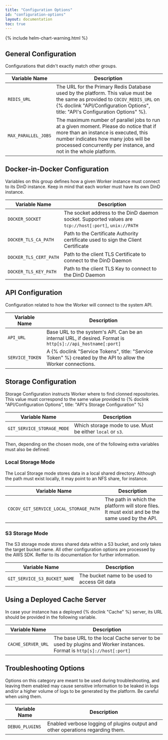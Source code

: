 ```yaml
---
title: "Configuration Options"
id: "configuration-options"
layout: documentation
toc: true
---
```


{% include helm-chart-warning.html %}

## General Configuration

Configurations that didn't exactly match other groups.

| Variable Name       | Description |
|---------------------|-------------|
| `REDIS_URL`         | The URL for the Primary Redis Database used by the platform. This value must be the same as provided to `COCOV_REDIS_URL` on {% doclink "API/Configuration Options", title: "API's Configuration Options" %}. |
| `MAX_PARALLEL_JOBS` | The maximum number of parallel jobs to run at a given moment. Please do notice that if more than an instance is executed, this number indicates how many jobs will be processed concurrently per instance, and not in the whole platform. |

## Docker-in-Docker Configuration

Variables on this group defines how a given Worker instance must connect to its
DinD instance. Keep in mind that each worker must have its own DinD instance.

| Variable Name          | Description |
|------------------------|-------------|
| `DOCKER_SOCKET`        | The socket address to the DinD daemon socket. Supported values are `tcp://host[:port]`, `unix://PATH` |
| `DOCKER_TLS_CA_PATH`   | Path to the Certificate Authority certificate used to sign the Client Certificate |
| `DOCKER_TLS_CERT_PATH` | Path to the client TLS Certificate to connect to the DinD Daemon |
| `DOCKER_TLS_KEY_PATH`  | Path to the client TLS Key to connect to the DinD Daemon  |

## API Configuration

Configuration related to how the Worker will connect to the system API.

| Variable Name       | Description |
|---------------------|-------------|
| `API_URL`           | Base URL to the system's API. Can be an internal URL, if desired. Format is `http[s]://api_hostname[:port]` |
| `SERVICE_TOKEN`     | A {% doclink "Service Tokens", title: "Service Token" %} created by the API to allow the Worker connections. |


## Storage Configuration

Storage Configuration instructs Worker where to find clonned repositories. This
value must correspond to the same value provided to {% doclink "API/Configuration Options", title: "API's Storage Configuration" %}

| Variable Name                         | Description                          |
|---------------------------------------|--------------------------------------|
| `GIT_SERVICE_STORAGE_MODE`      | Which storage mode to use. Must be either `local` or `s3`. |

Then, depending on the chosen mode, one of the following extra variables must
also be defined:

### Local Storage Mode

The Local Storage mode stores data in a local shared directory.
Although the path must exist locally, it may point to an NFS share, for instance.

| Variable Name                          | Description                          |
|----------------------------------------|--------------------------------------|
| `COCOV_GIT_SERVICE_LOCAL_STORAGE_PATH` | The path in which the platform will store files. It must exist and be the same used by the API. |

### S3 Storage Mode

The S3 storage mode stores shared data within a S3 bucket, and only takes the
target bucket name. All other configuration options are processed by the AWS
SDK. Reffer to its documentation for further information.


| Variable Name                              | Description                          |
|--------------------------------------------|--------------------------------------|
| `GIT_SERVICE_S3_BUCKET_NAME` | The bucket name to be used to access Git data |

## Using a Deployed Cache Server

In case your instance has a deployed {% doclink "Cache" %} server, its URL
should be provided in the following variable.

| Variable Name      | Description |
|--------------------|-------------|
| `CACHE_SERVER_URL` | The base URL to the local Cache server to be used by plugins and Worker instances. Format is `http[s]://host[:port]` |

## Troubleshooting Options

Options on this category are meant to be used during troubleshooting, and
leaving them enabled may cause sensitive information to be leaked in logs and/or
a higher volume of logs to be generated by the platform. Be careful when using
them.

| Variable Name   | Description |
|-----------------|-------------|
| `DEBUG_PLUGINS` | Enabled verbose logging of plugins output and other operations regarding them. |
